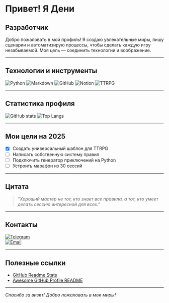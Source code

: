 
#  Привет! Я Дени

## Разработчик

Добро пожаловать в мой профиль! Я создаю увлекательные миры, пишу сценарии и автоматизирую процессы, чтобы сделать каждую игру незабываемой. Моя цель — соединить технологии и воображение.

---

## Технологии и инструменты

![Python](https://img.shields.io/badge/-Python-333?style=flat&logo=python)
![Markdown](https://img.shields.io/badge/-Markdown-000000?style=flat&logo=markdown)
![GitHub](https://img.shields.io/badge/-GitHub-181717?style=flat&logo=github)
![Notion](https://img.shields.io/badge/-Notion-000000?style=flat&logo=notion)
![TTRPG](https://img.shields.io/badge/-TTRPG-8A2BE2?style=flat)

---

## Статистика профиля

![GitHub stats]((https://avatars.mds.yandex.net/i?id=72f3d9c29581fea7bef6615b8658efebc7071404-12651048-images-thumbs&n=13))
![Top Langs](https://steamuserimages-a.akamaihd.net/ugc/922556277778598470/AACEBE18B90A9894DB56A17457C580A05A1EF0FC/?imw=512&imh=268&ima=fit&impolicy=Letterbox&imcolor=%23000000&letterbox=true)

---

## Мои цели на 2025

- [x] Создать универсальный шаблон для TTRPG
- [ ] Написать собственную систему правил
- [ ] Подключить генератор приключений на Python
- [ ] Устроить марафон из 30 сессий

---

## Цитата

> *"Хороший мастер не тот, кто знает все правила, а тот, кто умеет делать сессию интересной для всех."*

---

## Контакты

[![Telegram](https://img.shields.io/badge/-@YourUsername-2CA5E0?style=flat&logo=telegram&logoColor=white)](https://t.me/YourUsername)  
[![Email](https://img.shields.io/badge/-master@email.com-D14836?style=flat&logo=gmail&logoColor=white)](mailto:master@email.com)

---

## Полезные ссылки

- [GitHub Readme Stats](https://github.com/anuraghazra/github-readme-stats)
- [Awesome GitHub Profile README](https://github.com/abhisheknaiidu/awesome-github-profile-readme)

---

*Спасибо за визит! Добро пожаловать в мои миры!*
